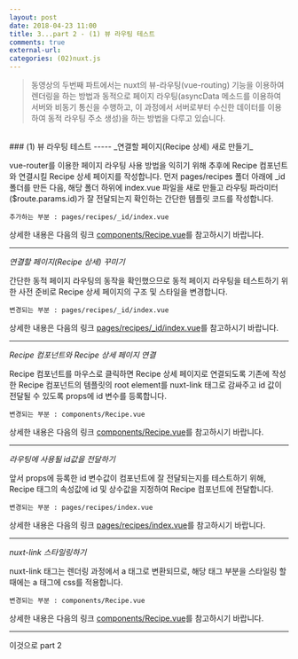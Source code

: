 ```yaml
---
layout: post
date: 2018-04-23 11:00 
title: 3...part 2 - (1) 뷰 라우팅 테스트
comments: true
external-url:
categories: (02)nuxt.js
---
```


> 동영상의 두번째 파트에서는 nuxt의 뷰-라우팅(vue-routing) 기능을 이용하여 렌더링을 하는 방법과 동적으로 페이지 라우팅(asyncData 메소드를 이용하여 서버와 비동기 통신을 수행하고, 이 과정에서 서버로부터 수신한 데이터를 이용하여 동적 라우팅 주소 생성)을 하는 방법을 다루고 있습니다.

<br/>
### (1) 뷰 라우팅 테스트
-----
_연결할 페이지(Recipe 상세) 새로 만들기_
<br/>

vue-router를 이용한 페이지 라우팅 사용 방법을 익히기 위해 추후에 Recipe 컴포넌트와 연결시킬 Recipe 상세 페이지를 작성합니다. 먼저 pages/recipes 폴더 아래에 _id 폴더를 만든 다음, 해당 폴더 하위에 index.vue 파일을 새로 만들고 라우팅 파라미터($route.params.id)가 잘 전달되는지 확인하는 간단한 템플릿 코드를 작성합니다. 


```
추가하는 부분 : pages/recipes/_id/index.vue
```
상세한 내용은 다음의 링크 [components/Recipe.vue](https://github.com/lunxiang0711/nuxt-recipes/commit/cf5155915b4351a6a524e087c30e642a5e3ca927)를 참고하시기 바랍니다.

-----
_연결할 페이지(Recipe 상세) 꾸미기_
<br/>

간단한 동적 페이지 라우팅의 동작을 확인했으므로 동적 페이지 라우팅을 테스트하기 위한 사전 준비로 Recipe 상세 페이지의 구조 및 스타일을 변경합니다. 

```
변경되는 부분 : pages/recipes/_id/index.vue
```
상세한 내용은 다음의 링크 [pages/recipes/_id/index.vue](https://github.com/lunxiang0711/nuxt-recipes/commit/a7edd5693fde9e9c71ab46f9e70d8278878f7001)를 참고하시기 바랍니다.

-----
_Recipe 컴포넌트와 Recipe 상세 페이지 연결_

Recipe 컴포넌트를 마우스로 클릭하면 Recipe 상세 페이지로 연결되도록 기존에 작성한 Recipe 컴포넌트의 템플릿의 root element를 nuxt-link 태그로 감싸주고 id 값이 전달될 수 있도록 props에 id 변수를 등록합니다.

```
변경되는 부분 : components/Recipe.vue
```

상세한 내용은 다음의 링크 [components/Recipe.vue](https://github.com/lunxiang0711/nuxt-recipes/commit/95b3736cffe9396b2c675a4942a2d3ac69551626)를 참고하시기 바랍니다.


-----
_라우팅에 사용될 id값을 전달하기_
<br/>

앞서 props에 등록한 id 변수값이 컴포넌트에 잘 전달되는지를 테스트하기 위해, Recipe 태그의 속성값에 id 및 상수값을 지정하여 Recipe 컴포넌트에 전달합니다.

```
변경되는 부분 : pages/recipes/index.vue
```

상세한 내용은 다음의 링크 [pages/recipes/index.vue](https://github.com/lunxiang0711/nuxt-recipes/commit/0fb395b6c5012a5082f60c2c6f34e10d674995be)를 참고하시기 바랍니다.


-----
_nuxt-link 스타일링하기_
<br/>

nuxt-link 태그는 렌더링 과정에서 a 태그로 변환되므로, 해당 태그 부분을 스타일링 할 때에는 a 태그에 css를 적용합니다.

```
변경되는 부분 : components/Recipe.vue
```

상세한 내용은 다음의 링크 [components/Recipe.vue](https://github.com/lunxiang0711/nuxt-recipes/commit/0a8c7a7aefa20942e1efb8868dfd37b55bced4d0)를 참고하시기 바랍니다.

-----

이것으로 part 2
